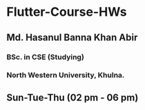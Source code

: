 # Flutter-Course-HWs
## Md. Hasanul Banna Khan Abir
### BSc. in CSE (Studying)
### North Western University, Khulna.
## Sun-Tue-Thu (02 pm - 06 pm)
